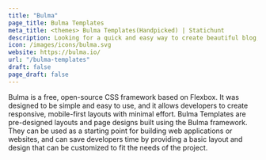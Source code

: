 ```yaml
---
title: "Bulma"
page_title: Bulma Templates
meta_title: <themes> Bulma Templates(Handpicked) | Statichunt
description: Looking for a quick and easy way to create beautiful blog, portfolio,bussiness and admin dashboard website? Check out Bulma Templates and themes!
icon: /images/icons/bulma.svg
website: https://bulma.io/
url: "/bulma-templates"
draft: false
page_draft: false
---
```


Bulma is a free, open-source CSS framework based on Flexbox. It was designed to be simple and easy to use, and it allows developers to create responsive, mobile-first layouts with minimal effort. Bulma Templates are pre-designed layouts and page designs built using the Bulma framework. They can be used as a starting point for building web applications or websites, and can save developers time by providing a basic layout and design that can be customized to fit the needs of the project.
